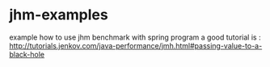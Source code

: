 # jhm-examples
example how to use jhm benchmark with spring program
a good tutorial is : http://tutorials.jenkov.com/java-performance/jmh.html#passing-value-to-a-black-hole
